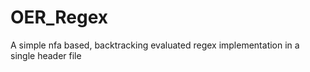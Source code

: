 # OER_Regex
A simple nfa based, backtracking evaluated regex implementation in a single header file
